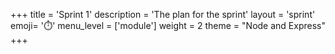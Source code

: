 +++
title = 'Sprint 1'
description = 'The plan for the sprint'
layout = 'sprint'
emoji= '⏱️'
menu_level = ['module']
weight = 2
theme = "Node and Express"
+++


